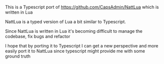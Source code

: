 This is a Typescript port of https://github.com/CapsAdmin/NattLua which is
written in Lua

NattLua is a typed version of Lua a bit similar to Typescript.

Since NattLua is written in Lua it's becoming difficult to manage the codebase,
fix bugs and refactor

I hope that by porting it to Typescript I can get a new perspective and more
easily port it to NattLua since typescript might provide me with some ground
truth
